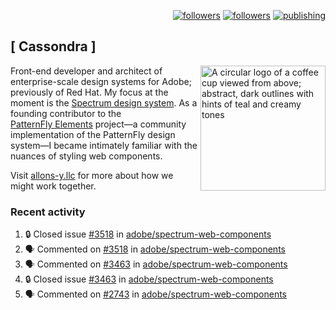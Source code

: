 <p align="right"><a rel="me" href="https://front-end.social/@castastrophe">
    <img alt="followers" title="Follow me on Mastodon" src="https://img.shields.io/mastodon/follow/109297102751309835?domain=https%3A%2F%2Ffront-end.social&label=Follow&logo=mastodon&logoColor=white&style=for-the-badge&labelColor=008080&color=006969"/></a>
  <a href="https://codepen.io/castastrophe/">
    <img alt="followers" title="Follow me on CodePen" src="https://img.shields.io/badge/23-1?color=640464&labelColor=7c007c&style=for-the-badge&logo=codepen&label=Follow"/></a>
<a href="https://castastrophe.medium.com/">
    <img alt="publishing" title="View articles on Medium" src="https://img.shields.io/badge/107-1?color=666&labelColor=444&label=subscribe&logo=medium&logoColor=white&style=for-the-badge"/></a>
</p>

## [&nbsp;Cassondra&nbsp;]

<img align="right" src="https://github-production-user-asset-6210df.s3.amazonaws.com/1840295/253016758-ba468774-1cd3-42c2-8f43-947b5eeb5edf.png" height="200" alt="A circular logo of a coffee cup viewed from above; abstract, dark outlines with hints of teal and creamy tones">

Front-end developer and architect of enterprise-scale design systems for Adobe; previously of Red Hat. My focus at the moment is the [Spectrum design system](https://github.com/adobe/spectrum-css). As a founding contributor to the [PatternFly&nbsp;Elements](https://github.com/patternfly/patternfly-elements) project&mdash;a community implementation of the PatternFly design system&mdash;I became intimately familiar with the nuances of styling web components.

Visit [allons-y.llc](http://allons-y.llc/) for more about how we might work together.

### Recent activity

<!--START_SECTION:activity-->
1. 🔒 Closed issue [#3518](https://github.com/adobe/spectrum-web-components/issues/3518) in [adobe/spectrum-web-components](https://github.com/adobe/spectrum-web-components)
2. 🗣 Commented on [#3518](https://github.com/adobe/spectrum-web-components/issues/3518#issuecomment-2859209926) in [adobe/spectrum-web-components](https://github.com/adobe/spectrum-web-components)
3. 🗣 Commented on [#3463](https://github.com/adobe/spectrum-web-components/issues/3463#issuecomment-2859209637) in [adobe/spectrum-web-components](https://github.com/adobe/spectrum-web-components)
4. 🔒 Closed issue [#3463](https://github.com/adobe/spectrum-web-components/issues/3463) in [adobe/spectrum-web-components](https://github.com/adobe/spectrum-web-components)
5. 🗣 Commented on [#2743](https://github.com/adobe/spectrum-web-components/issues/2743#issuecomment-2859209405) in [adobe/spectrum-web-components](https://github.com/adobe/spectrum-web-components)
<!--END_SECTION:activity-->
